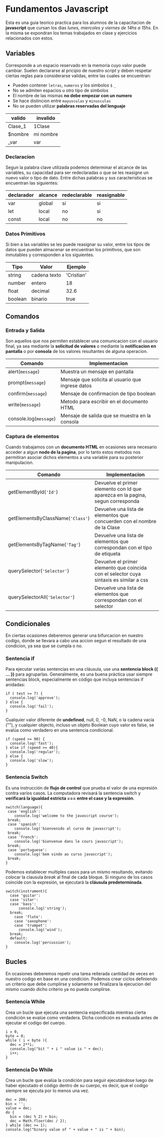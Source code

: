 # Fundamentos Javascript

Esta es una guia teorico practica para los alumnos de la capacitacion de __javascript__ que cursan los dias _lunes, miercoles y viernes de 14hs a 15hs_. En la misma se expondran los temas trabajados en clase y ejercicios relacionados con estos.

## Variables

Corresponde a un espacio reservado en la memoria cuyo valor puede cambiar. Suelen declararse al pricipio de nuestro _script_ y deben respetar ciertas reglas para considerarse validas, entre las cuales se encuentran:

* Pueden contener `letras`, `numeros` y los simbolos `$` `_`
* No se admiten espacios u otro tipo de simbolos
* El nombre de las mismas __no debe empezar con un numero__
* Se hace distincion entre `mayusculas` y `minusculas`
* No se pueden utilizar __palabras reservadas del lenguaje__

| valido | invalido |
|--------|--------|
| Clase_1 | 1Clase |
| $nombre | mi nombre |
| _var | var |

### Declaracion

Segun la palabra clave utilizada podemos determinar el alcance de las variables, su capacidad para ser redeclaradas o que se les reasigne un nuevo valor o tipo de dato. Entre dichas palabras y sus caracteristicas se encuentran las siguientes:

|declarador|alcance|redeclarable|reasignable|
|--|--|--|--|
|var|global|si|si
|let|local|no|si
|const|local|no|no

### Datos Primitivos

Si bien a las variables se les puede reasignar su valor, entre los tipos de datos que pueden almacenar se encuentran los primitivos, que son inmutables y corresponden a los siguientes.

| Tipo | Valor | Ejemplo|
|----|-----|----|
| string | cadena texto|'Cristian'
| number | entero | 18 |
| float | decimal | 32.6 |
| boolean | binario | true |

## Comandos

### Entrada y Salida

Son aquellos que nos permiten establecer una comunicacion con el usuario final, ya sea mediante la __solicitud de valores__ o mediante la __notificacion en pantalla__ o por __consola__ de los valores resultantes de alguna operacion.

| Comando | Implementacion |
|----------|-----|
| alert(`message`) | Muestra un mensaje en pantalla |
| prompt(`message`) | Mensaje que solicita al usuario que ingrese datos
| confirm(`message`) | Mensaje de confirmacion de tipo boolean
| write(`message`) | Metodo para escribir en el documento HTML
| console.log(`message`) | Mensaje de salida que se muestra en la consola
### Captura de elementos

Cuando trabajamos con un __documento HTML__ en ocasiones sera necesario acceder a algun __nodo de la pagina__, por lo tanto estos metodos nos permitiran asociar dichos elementos a una variable para su posterior manipulacion.

| Comando | Implementacion |
|----------|-----|
| getElementById(`'Id'`) | Devuelve el primer elemento con Id que aparezca en la pagina, segun corresponda |
| getElementsByClassName(`'Class'`) | Devuelve una lista de elementos que concuerden con el nombre de la Clase
| getElementsByTagName(`'Tag'`) | Devuelve una lista de elementos que correspondan con el tipo de etiqueta
| querySelector(`'Selector'`) | Devuelve el primer elemento que coincida con el selector cuya sintaxis es similar a css
|  querySelectorAll(`'Selector'`)| Devuelve una lista de elementos que correspondan con el selector

## Condicionales

En ciertas ocasiones deberemos generar una bifurcacion en nuestro codigo, donde se llevara a cabo una accion segun el resultado de una condicion, ya sea que se cumpla o no.

### Sentencia if

Para ejecutar varias sentencias en una cláusula, use una __sentencia block ({ ... })__ para agruparlas. Generalmente, es una buena práctica usar siempre sentencias block, especialmente en código que incluya sentencias if anidadas:

```
if ( test >= 7) {
  console.log('approve');
} else {
  console.log('fail');
}
```

Cualquier valor diferente de __undefined__, null, 0, -0, NaN, o la cadena vacía (""), y cualquier objecto, incluso un objeto Boolean cuyo valor es false, se evalúa como verdadero en una sentencia condicional.

```
if (speed >= 90) {
  console.log('fast');
} else if (speed >= 40){
  console.log('regular');
} else {
  console.log('slow');
}
```
### Sentencia Switch

Es una instrucción de __flujo de control__ que prueba el valor de una expresión contra varios casos. La computadora revisará la sentencia switch y __verificará la igualdad estricta === entre el  case y la expresión__.

```
switch(language){
 case 'english':
    console.log('welcome to the javascript course');
 break;
 case 'spanish':
    console.log('bienvenido al curso de javascript');
 break;
 case 'french':
    console.log('bienvenue dans le cours javascript');
 break;
 case 'portuguese':
    console.log('bem vindo ao curso javascript');
 break;
}
```

Podemos establecer multiples casos para un mismo resultando, evitando colocar la clausula _break_ al final de cada bloque.
Si ninguno de los casos coincide con la expresión, se ejecutará la __cláusula predeterminada__.

```
switch(instrument){
  case 'guitar':
  case 'sitar':
  case 'bass':
      console.log('string');
  break;
    case 'flute':
    case 'saxophone':
    case 'trumpet':
      console.log('wind');
  break;
  default:
    console.log('percussion');
}
```

## Bucles

En ocasiones deberemos repetir una tarea reiterada cantidad de veces en nuestro codigo en base en una condición. Podemos crear ciclos definiendo un criterio que debe cumplirse y solamente se finalizara la ejecucion del mismo cuando dicho criterio ya no pueda cumplirse.

### Sentencia While

Crea un bucle que ejecuta una sentencia especificada mientras cierta condición se evalúe como verdadera. Dicha condición es evaluada antes de ejecutar el codigo del cuerpo.

```
i = 0, 
byte = 8;
while ( i < byte ){
  dec = 2**i;
  console.log("bit " + i " value is " + dec);
  i++;
}
```

### Sentencia Do While

Crea un bucle que evalúa la condición para seguir ejecutándose luego de haber ejecutado el código dentro de su cuerpo, es decir, que el codigo siempre se ejecuta por lo menos una vez.

```
dec = 200;
bin = '';
value = dec;
do {
  bin = (dec % 2) + bin;
  dec = Math.floor(dec / 2);
} while (dec >= 1);
console.log("binary value of " + value + " is " + bin);
```